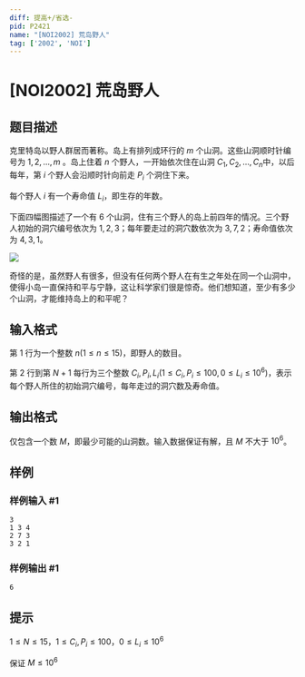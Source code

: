 ```yaml
---
diff: 提高+/省选-
pid: P2421
name: "[NOI2002] 荒岛野人"
tag: ['2002', 'NOI']
---
```

# [NOI2002] 荒岛野人
## 题目描述

克里特岛以野人群居而著称。岛上有排列成环行的 $m$ 个山洞。这些山洞顺时针编号为 $1,2,\dots ,m$ 。岛上住着 $n$ 个野人，一开始依次住在山洞 $C_1,C_2,\dots ,C_n$中，以后每年，第 $i$ 个野人会沿顺时针向前走 $P_i$ 个洞住下来。

每个野人 $i$ 有一个寿命值 $L_i$，即生存的年数。

下面四幅图描述了一个有 $6$ 个山洞，住有三个野人的岛上前四年的情况。三个野人初始的洞穴编号依次为 $1,2,3$；每年要走过的洞穴数依次为 $3,7,2$；寿命值依次为 $4,3,1$。

![](https://cdn.luogu.com.cn/upload/pic/15476.png)

奇怪的是，虽然野人有很多，但没有任何两个野人在有生之年处在同一个山洞中，使得小岛一直保持和平与宁静，这让科学家们很是惊奇。他们想知道，至少有多少个山洞，才能维持岛上的和平呢？
## 输入格式

第 $1$ 行为一个整数 $n(1\leq n\leq 15)$，即野人的数目。

第 $2$ 行到第 $N+1$ 每行为三个整数 $C_i, P_i, L_i (1\leq C_i,P_i \leq 100, 0\leq L_i\leq 10^6 )$，表示每个野人所住的初始洞穴编号，每年走过的洞穴数及寿命值。
## 输出格式

仅包含一个数 $M$，即最少可能的山洞数。输入数据保证有解，且 $M$ 不大于 $10^6$。
## 样例

### 样例输入 #1
```
3
1 3 4
2 7 3
3 2 1
```
### 样例输出 #1
```
6
```
## 提示

$1\leq N\leq 15$，$1\leq C_i,P_i\leq 100$，$0\leq L_i\leq 10^6$  

保证 $M\leq 10^6$  



